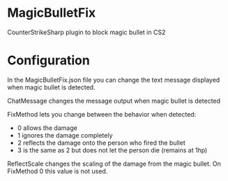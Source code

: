 # MagicBulletFix
CounterStrikeSharp plugin to block magic bullet in CS2

# Configuration
In the MagicBulletFix.json file you can change the text message displayed when magic bullet is detected. 

ChatMessage changes the message output when magic bullet is detected

FixMethod lets you change between the behavior when detected:
* 0 allows the damage
* 1 ignores the damage completely
* 2 reflects the damage onto the person who fired the bullet
* 3 is the same as 2 but does not let the person die (remains at 1hp)

ReflectScale changes the scaling of the damage from the magic bullet. On FixMethod 0 this value is not used.
